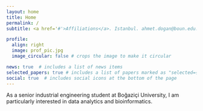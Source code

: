 ```yaml
---
layout: home
title: Home
permalink: /
subtitle: <a href='#'>Affiliations</a>. Istanbul. ahmet.dogan@boun.edu.tr

profile:
  align: right
  image: prof_pic.jpg
  image_circular: false # crops the image to make it circular

news: true  # includes a list of news items
selected_papers: true # includes a list of papers marked as "selected={true}"
social: true  # includes social icons at the bottom of the page
---
```


As a senior industrial engineering student at Boğaziçi University, I am particularly interested in data analytics and bioinformatics.